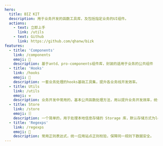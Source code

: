 ```yaml
---
hero:
  title: BIZ KIT
  description: 用于业务开发的函数工具库，及包括指定业务的UI组件。
  actions:
    - text: 立即上手
      link: /utils
    - text: Github
      link: https://github.com/qhanw/bizk
features:
  - title: 'Components'
    link: /components
    emoji: 🌈
    description: 基于antd、pro-components组件库，封装的适用于业务的公共组件
  - title: 'Hooks'
    link: /hooks
    emoji: 🫧
    description: 一套业务处理的hooks基础工具集，提升各业务线开发效率。
  - title: Utils
    link: /utils
    emoji: ⚒️
    description: 业务开发中常用的，基本公共函数处理方法，用以提升业务开发效率，统一函数使用规范。
  - title: Store
    link: /store
    emoji: 🗄️
    description: 一个简单的，用于处理本地信息存储的 Storage 库，默认存储方式为localStorage
  - title: 'Regexps'
    link: /regexps
    emoji: 🧚
    description: 常用正则表达式，统一应用站点正则校验，保障同一规则下数据安全。
---
```

